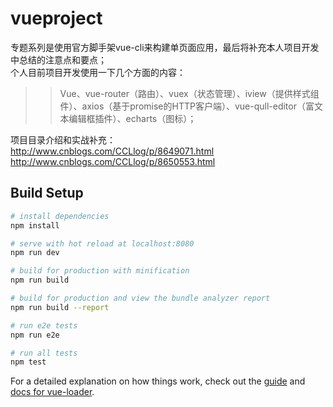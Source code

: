 # vueproject

专题系列是使用官方脚手架vue-cli来构建单页面应用，最后将补充本人项目开发中总结的注意点和要点；<br>
个人目前项目开发使用一下几个方面的内容：<br>
>>Vue、vue-router（路由）、vuex（状态管理）、iview（提供样式组件）、axios（基于promise的HTTP客户端）、vue-qull-editor（富文本编辑框插件）、echarts（图标）；<br>

项目目录介绍和实战补充：<br>
http://www.cnblogs.com/CCLlog/p/8649071.html <br>
http://www.cnblogs.com/CCLlog/p/8650553.html

## Build Setup

``` bash
# install dependencies
npm install

# serve with hot reload at localhost:8080
npm run dev

# build for production with minification
npm run build

# build for production and view the bundle analyzer report
npm run build --report

# run e2e tests
npm run e2e

# run all tests
npm test
```

For a detailed explanation on how things work, check out the [guide](http://vuejs-templates.github.io/webpack/) and [docs for vue-loader](http://vuejs.github.io/vue-loader).
